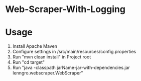 # Web-Scraper-With-Logging

# Usage
1. Install Apache Maven
2. Configure settings in /src/main/resources/config.properties
3. Run "mvn clean install" in Project root
4. Run "cd target"
5. Run "java -classpath jarName-jar-with-dependencies.jar lenngro.webscraper.WebScraper"
